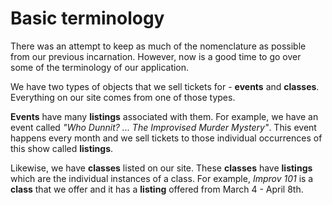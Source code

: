 # Basic terminology

There was an attempt to keep as much of the nomenclature as possible from our previous incarnation.  However, now is a good time to go over some of the terminology of our application.

We have two types of objects that we sell tickets for - **events** and **classes**.  Everything on our site comes from one of those types.  

**Events** have many **listings** associated with them.  For example, we have an event called *"Who Dunnit? ... The Improvised Murder Mystery"*.  This event happens every month and we sell tickets to those individual occurrences of this show called **listings**.  

Likewise, we have **classes** listed on our site.  These **classes** have **listings** which are the individual instances of a class.  For example, *Improv 101* is a **class** that we offer and it has a **listing** offered from March 4 - April 8th.
